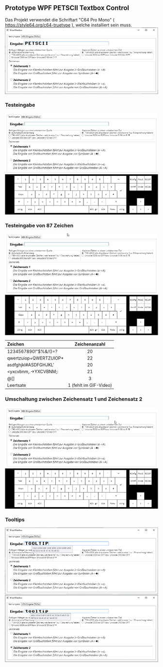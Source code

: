 ## Prototype WPF PETSCII Textbox Control
Das Projekt verwendet die Schriftart "C64 Pro Mono" ( https://style64.org/c64-truetype ), welche installiert sein muss.
![](/images/Prototype_WPF_PETSCII_Textbox_Control_001.png)

### Testeingabe
![](/images/Prototype_WPF_PETSCII_Textbox_Control_002.gif)

### Testeingabe von 87 Zeichen

![](/images/Prototype_WPF_PETSCII_Textbox_Control_003.gif)

| Zeichen               | Zeichenanzahl           |
|:----------------------|:-----------------------:|
| 1234567890!"$%&/()=?  | 20                      |
| qwertzuiop+QWERTZUIOP*| 22                      |
| asdfghjkl#ASDFGHJKL'  | 20                      |
| <yxcvbnm,.->YXCVBNM;: | 21                      |
| @[]                   | 3                       |
| Leertsate             | 1 (fehlt im GIF-Video)  |


### Umschaltung zwischen Zeichensatz 1 und Zeichensatz 2

![](/images/Prototype_WPF_PETSCII_Textbox_Control_004.gif)

### Tooltips

![](/images/Prototype_WPF_PETSCII_Textbox_Control_005.png)
![](/images/Prototype_WPF_PETSCII_Textbox_Control_006.png)